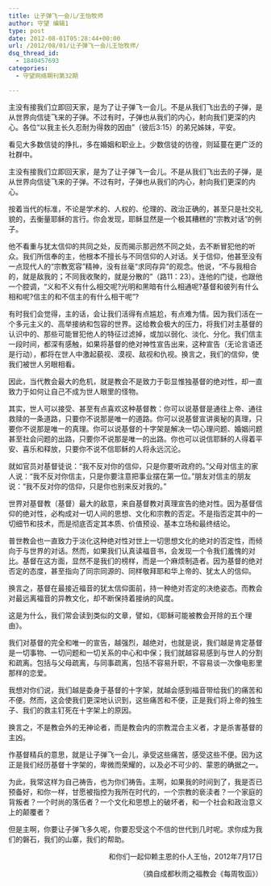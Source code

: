 ```yaml
---
title: 让子弹飞一会儿/王怡牧师
author: 守望 编辑1
type: post
date: 2012-08-01T05:28:44+00:00
url: /2012/08/01/让子弹飞一会儿王怡牧师/
dsq_thread_id:
  - 1840457693
categories:
  - 守望网络期刊第32期

---
```

<p align="left">
  主没有接我们立即回天家，是为了让子弹飞一会儿。不是从我们飞出去的子弹，是从世界向信徒飞来的子弹。不过有时，子弹也从我们的内心，射向我们更深的内心。<!--more-->各位“以我主长久忍耐为得救的因由”（彼后3:15）的弟兄姊妹，平安。
</p>

看见大多数信徒的挣扎，多在婚姻和职业上。少数信徒的彷徨，则延蔓在更广泛的社群中。

主没有接我们立即回天家，是为了让子弹飞一会儿。不是从我们飞出去的子弹，是从世界向信徒飞来的子弹。不过有时，子弹也从我们的内心，射向我们更深的内心。

按着当代的标准，不论是学术的、人权的、伦理的、政治正确的，甚至只是社交礼貌的，去衡量耶稣的言行。你会发现，耶稣显然是一个极其糟糕的“宗教对话”的例子。

他不看重与犹太信仰的共同之处，反而揭示那迥然不同之处，去不断冒犯他的听众。我们所信奉的主，他根本不擅长与不同信仰的人对话。关于信仰，他甚至没有一点现代人的“宗教宽容”精神，没有丝毫“求同存异”的观念。他说，“不与我相合的，就是敌我的；不同我收聚的，就是分散的”（路11：23）。连他的门徒，也跟他一个腔调，“义和不义有什么相交呢?光明和黑暗有什么相通呢?基督和彼列有什么相和呢?信主的和不信主的有什么相干呢”?

有时我们会觉得，主的话，会让我们活得有点尴尬，有点难为情。因为我们活在一个多元主义的、高举接纳和包容的世界。这给教会极大的压力，将我们对主基督的认识中的、那些可能冒犯他人的特征过滤掉，或加以弱化、淡化、分化。我们信主一段时间，都深有感触，如果将基督的绝对神性宣告出来，这种宣告（无论言语还是行动），都将在世人中激起藐视、漠视、敌视和仇视。换言之，我们的信仰，使我们被世人另眼相看。

因此，当代教会最大的危机，就是教会不是致力于彰显惟独基督的绝对性，却一直致力于如何让自己不成为世人眼里的怪物。

其实，世人可以接受、甚至有点喜欢这种基督教：你可以说基督是通往上帝、通往救赎的一条道路，只要你不说那是唯一的道路。你可以说基督宣讲奥秘的真理，只要你不说那是唯一的真理。你可以说基督的十字架是解决一切心理问题、婚姻问题甚至社会问题的出路，只要你不说那是唯一的出路。你也可以说信耶稣的人得着平安、喜乐和释放，只要你不说不信耶稣的人将永远沉沦。

就如官员对基督徒说：“我不反对你的信仰，只是你要听政府的。”父母对信主的家人说：“我不反对你信主，只是你要注意把事业摆在第一位。”朋友对信主的朋友说：“我不反对你的信仰，只是你也别来反对我的。”

世界对基督教（基督）最大的敌意，来自基督教对真理宣告的绝对性。因为基督信仰的绝对性，必构成对一切人间的思想、文化和宗教的否定。不是指否定其中的一切细节和技术，而是彻底否定其本质、价值预设、基本立场和最终结论。

普世教会也一直致力于淡化这种绝对性对世上一切思想文化的绝对的否定性，而倾向于与世界的对话。然而，如果我们认真读福音书，会发现一个令我们羞愧的对比。基督在这方面，显然不是我们的榜样，而是一个麻烦制造者。因为基督的绝对否定的态度，甚至指向了同宗同源的、同样敬拜耶和华上帝的、犹太人的信仰。

换言之，基督在最接近福音的犹太信仰面前，持一种绝对否定的决绝姿态。而教会对最远离福音的异教文化，却不断保持着接纳的风度。

这是为什么，我们常会读到类似的文章，譬如，《耶稣可能被教会开除的五个理由》。

我们对基督的完全和唯一的宣告，越强烈，越绝对，也就是说，我们越是肯定基督是一切事物、一切问题和一切关系的中心和中保；我们就越容易感到与世人的分割和疏离。包括与父母疏离，与同事疏离，包括不容易升职，不容易谈一次像电影里那样的恋爱。

我想对你们说，我们越是委身于基督的十字架，就越会感到福音带给我们的痛苦和不便。然而，这会使我们更深地认识到，这些痛苦和不便，正是我们将上帝的独生子、我们的救主钉死在十字架上的原因。

换言之，不是教会外的无神论者，而是教会内的宗教混合主义者，才是杀害基督的主凶。

作基督精兵的意思，就是让子弹飞一会儿，承受这些痛苦，感受这些不便。因为这正是我们经历基督十字架的，卑微而荣耀的，以及必不可少的、蒙恩的确据之一。

为此，我常这样为自己祷告，也为你们祷告。主啊，如果我的时间到了，我是否已预备好，和你一样，甘愿被指控为我所在时代的，一个宗教的亵渎者？一个家庭的背叛者？一个时尚的落伍者？一个文化和思想上的破坏者，和一个社会和政治意义上的颠覆者？

但是主啊，你要让子弹飞多久呢，你要忍受这个不信的世代到几时呢。求你成为我们的磐石，我们的山寨，我们的帮助。

<p style="text-align: right;">
                               和你们一起仰赖主恩的仆人王怡，2012年7月17日
</p>

<p style="text-align: right;">
  （摘自成都秋雨之福教会《每周牧函》）
</p>